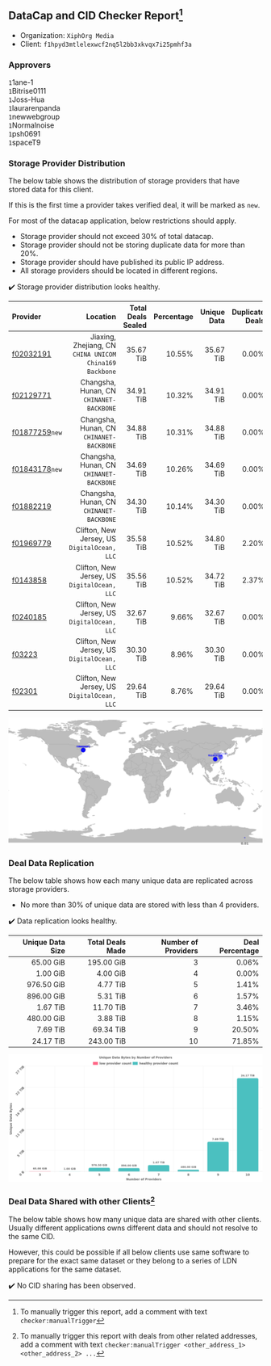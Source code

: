 ## DataCap and CID Checker Report[^1]
 - Organization: `XiphOrg Media`
 - Client: `f1hpyd3mtlelexwcf2nq5l2bb3xkvqx7i25pmhf3a`
### Approvers
`1`1ane-1<br/>`1`Bitrise0111<br/>`1`Joss-Hua<br/>`1`laurarenpanda<br/>`1`newwebgroup<br/>`1`Normalnoise<br/>`1`psh0691<br/>`1`spaceT9

### Storage Provider Distribution
The below table shows the distribution of storage providers that have stored data for this client.

If this is the first time a provider takes verified deal, it will be marked as `new`.

For most of the datacap application, below restrictions should apply.
 - Storage provider should not exceed 30% of total datacap.
 - Storage provider should not be storing duplicate data for more than 20%.
 - Storage provider should have published its public IP address.
 - All storage providers should be located in different regions.

✔️ Storage provider distribution looks healthy.

| Provider                                                    |                                                   Location | Total Deals Sealed | Percentage | Unique Data | Duplicate Deals |
| :---------------------------------------------------------- | ---------------------------------------------------------: | -----------------: | ---------: | ----------: | --------------: |
| [f02032191](https://filfox.info/en/address/f02032191)       | Jiaxing, Zhejiang, CN<br/>`CHINA UNICOM China169 Backbone` |          35.67 TiB |     10.55% |   35.67 TiB |           0.00% |
| [f02129771](https://filfox.info/en/address/f02129771)       |                Changsha, Hunan, CN<br/>`CHINANET-BACKBONE` |          34.91 TiB |     10.32% |   34.91 TiB |           0.00% |
| [f01877259](https://filfox.info/en/address/f01877259)`new`  |                Changsha, Hunan, CN<br/>`CHINANET-BACKBONE` |          34.88 TiB |     10.31% |   34.88 TiB |           0.00% |
| [f01843178](https://filfox.info/en/address/f01843178)`new`  |                Changsha, Hunan, CN<br/>`CHINANET-BACKBONE` |          34.69 TiB |     10.26% |   34.69 TiB |           0.00% |
| [f01882219](https://filfox.info/en/address/f01882219)       |                Changsha, Hunan, CN<br/>`CHINANET-BACKBONE` |          34.30 TiB |     10.14% |   34.30 TiB |           0.00% |
| [f01969779](https://filfox.info/en/address/f01969779)       |            Clifton, New Jersey, US<br/>`DigitalOcean, LLC` |          35.58 TiB |     10.52% |   34.80 TiB |           2.20% |
| [f0143858](https://filfox.info/en/address/f0143858)         |            Clifton, New Jersey, US<br/>`DigitalOcean, LLC` |          35.56 TiB |     10.52% |   34.72 TiB |           2.37% |
| [f0240185](https://filfox.info/en/address/f0240185)         |            Clifton, New Jersey, US<br/>`DigitalOcean, LLC` |          32.67 TiB |      9.66% |   32.67 TiB |           0.00% |
| [f03223](https://filfox.info/en/address/f03223)             |            Clifton, New Jersey, US<br/>`DigitalOcean, LLC` |          30.30 TiB |      8.96% |   30.30 TiB |           0.00% |
| [f02301](https://filfox.info/en/address/f02301)             |            Clifton, New Jersey, US<br/>`DigitalOcean, LLC` |          29.64 TiB |      8.76% |   29.64 TiB |           0.00% |

<img src="https://raw.githubusercontent.com/data-preservation-programs/filplus-checker-assets/main/filecoin-project/filecoin-plus-large-datasets/issues/2021/1690365514161.png"/>

### Deal Data Replication
The below table shows how each many unique data are replicated across storage providers.

- No more than 30% of unique data are stored with less than 4 providers.

✔️ Data replication looks healthy.

| Unique Data Size | Total Deals Made | Number of Providers | Deal Percentage |
| ---------------: | ---------------: | ------------------: | --------------: |
|        65.00 GiB |       195.00 GiB |                   3 |           0.06% |
|         1.00 GiB |         4.00 GiB |                   4 |           0.00% |
|       976.50 GiB |         4.77 TiB |                   5 |           1.41% |
|       896.00 GiB |         5.31 TiB |                   6 |           1.57% |
|         1.67 TiB |        11.70 TiB |                   7 |           3.46% |
|       480.00 GiB |         3.88 TiB |                   8 |           1.15% |
|         7.69 TiB |        69.34 TiB |                   9 |          20.50% |
|        24.17 TiB |       243.00 TiB |                  10 |          71.85% |

<img src="https://raw.githubusercontent.com/data-preservation-programs/filplus-checker-assets/main/filecoin-project/filecoin-plus-large-datasets/issues/2021/1690365514937.png"/>

### Deal Data Shared with other Clients[^3]
The below table shows how many unique data are shared with other clients.
Usually different applications owns different data and should not resolve to the same CID.

However, this could be possible if all below clients use same software to prepare for the exact same dataset or they belong to a series of LDN applications for the same dataset.

✔️ No CID sharing has been observed.

[^1]: To manually trigger this report, add a comment with text `checker:manualTrigger`

[^2]: Deals from those addresses are combined into this report as they are specified with `checker:manualTrigger`

[^3]: To manually trigger this report with deals from other related addresses, add a comment with text `checker:manualTrigger <other_address_1> <other_address_2> ...`
